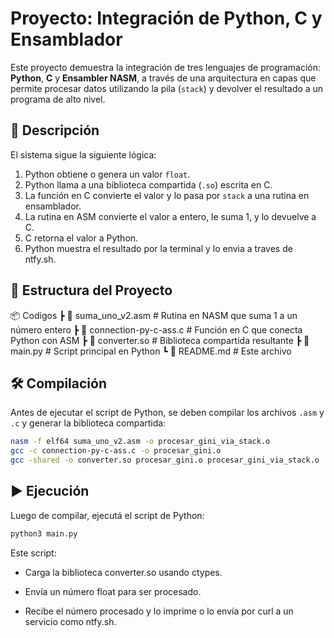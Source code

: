 # Proyecto: Integración de Python, C y Ensamblador

Este proyecto demuestra la integración de tres lenguajes de programación: **Python**, **C** y **Ensambler NASM**, a través de una arquitectura en capas que permite procesar datos utilizando la pila (`stack`) y devolver el resultado a un programa de alto nivel.

## 🧠 Descripción

El sistema sigue la siguiente lógica:

1. Python obtiene o genera un valor `float`.
2. Python llama a una biblioteca compartida (`.so`) escrita en C.
3. La función en C convierte el valor y lo pasa por `stack` a una rutina en ensamblador.
4. La rutina en ASM convierte el valor a entero, le suma 1, y lo devuelve a C.
5. C retorna el valor a Python.
6. Python muestra el resultado por la terminal y lo envia a traves de ntfy.sh.

## 📁 Estructura del Proyecto

📦 Codigos 
┣ 📜 suma_uno_v2.asm # Rutina en NASM que suma 1 a un número entero 
┣ 📜 connection-py-c-ass.c # Función en C que conecta Python con ASM 
┣ 📜 converter.so # Biblioteca compartida resultante 
┣ 📜 main.py # Script principal en Python 
┗ 📜 README.md # Este archivo


## 🛠️ Compilación

Antes de ejecutar el script de Python, se deben compilar los archivos `.asm` y `.c` y generar la biblioteca compartida:

```bash
nasm -f elf64 suma_uno_v2.asm -o procesar_gini_via_stack.o
gcc -c connection-py-c-ass.c -o procesar_gini.o
gcc -shared -o converter.so procesar_gini.o procesar_gini_via_stack.o
```

## ▶️ Ejecución
Luego de compilar, ejecutá el script de Python:

```bash
python3 main.py
```
Este script:

- Carga la biblioteca converter.so usando ctypes.

- Envía un número float para ser procesado.

- Recibe el número procesado y lo imprime o lo envía por curl a un servicio como ntfy.sh.